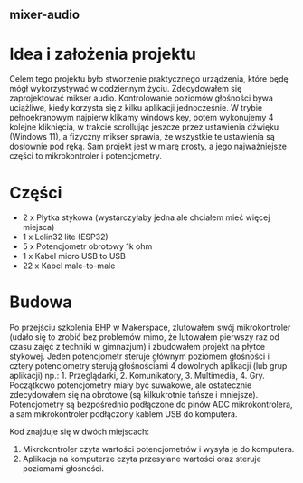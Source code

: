 ## mixer-audio
# Idea i założenia projektu

Celem tego projektu było stworzenie praktycznego urządzenia, które będę mógł wykorzystywać w codziennym życiu. Zdecydowałem się zaprojektować mikser audio.
Kontrolowanie poziomów głośności bywa uciążliwe, kiedy korzysta się z kilku aplikacji jednocześnie. W trybie pełnoekranowym najpierw klikamy windows key, potem wykonujemy 4 kolejne kliknięcia, w trakcie scrollując jeszcze przez ustawienia dźwięku (Windows 11), a fizyczny mikser sprawia, że wszystkie te ustawienia są dosłownie pod ręką.
Sam projekt jest w miarę prosty, a jego najważniejsze części to mikrokontroler i potencjometry.

# Części

- 2 x Płytka stykowa (wystarczyłaby jedna ale chciałem mieć więcej miejsca)
- 1 x Lolin32 lite (ESP32)
- 5 x Potencjometr obrotowy 1k ohm
- 1 x Kabel micro USB to USB
- 22 x Kabel male-to-male

# Budowa

Po przejściu szkolenia BHP w Makerspace, zlutowałem swój mikrokontroler (udało się to zrobić bez problemów mimo, że lutowałem pierwszy raz od czasu zajęć z techniki w gimnazjum) i zbudowałem projekt na płytce stykowej.
Jeden potencjometr steruje głównym poziomem głośności i cztery potencjometry sterują głośnościami 4 dowolnych aplikacji (lub grup aplikacji) np.: 1. Przeglądarki, 2. Komunikatory, 3. Multimedia, 4. Gry.
Początkowo potencjometry miały być suwakowe, ale ostatecznie zdecydowałem się na obrotowe (są kilkukrotnie tańsze i mniejsze).
Potencjometry są bezpośrednio podłączone do pinów ADC mikrokontrolera, a sam mikrokontroler podłączony kablem USB do komputera.

Kod znajduje się w dwóch miejscach:

1. Mikrokontroler czyta wartości potencjometrów i wysyła je do komputera.
2. Aplikacja na komputerze czyta przesyłane wartości oraz steruje poziomami głośności.
